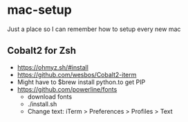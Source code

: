 # mac-setup
Just a place so I can remember how to setup every new mac


## Cobalt2 for Zsh
- https://ohmyz.sh/#install
- https://github.com/wesbos/Cobalt2-iterm
- Might have to $brew install python.to get PIP
- https://github.com/powerline/fonts
  - download fonts
  - ./install.sh
  - Change text:  iTerm > Preferences > Profiles > Text 
